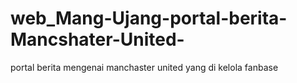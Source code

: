 # web_Mang-Ujang-portal-berita-Mancshater-United-
portal berita mengenai manchaster united yang di kelola fanbase
